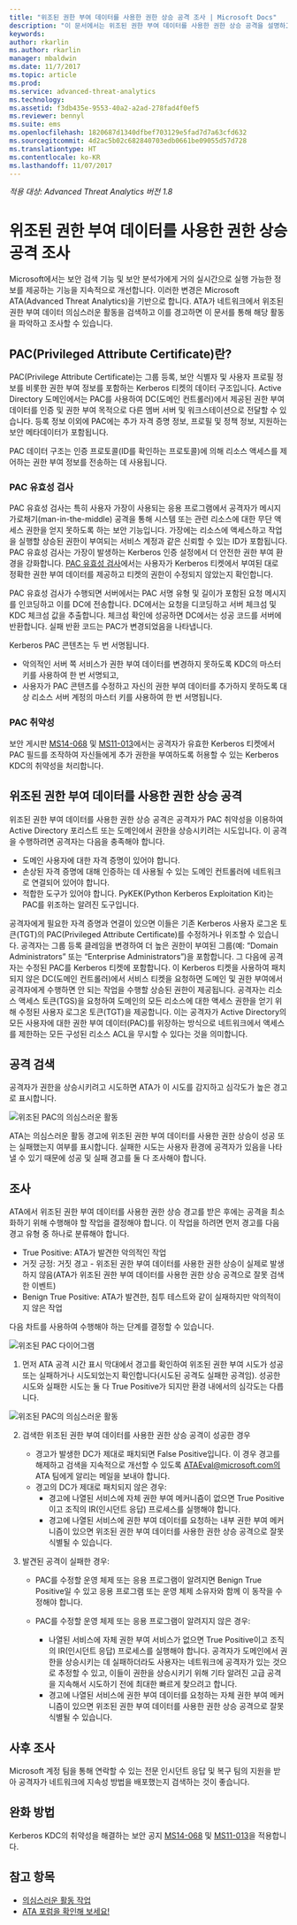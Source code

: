 ```yaml
---
title: "위조된 권한 부여 데이터를 사용한 권한 상승 공격 조사 | Microsoft Docs"
description: "이 문서에서는 위조된 권한 부여 데이터를 사용한 권한 상승 공격을 설명하고 이 위협이 네트워크에서 발견될 경우 조사 지침을 제공합니다."
keywords: 
author: rkarlin
ms.author: rkarlin
manager: mbaldwin
ms.date: 11/7/2017
ms.topic: article
ms.prod: 
ms.service: advanced-threat-analytics
ms.technology: 
ms.assetid: f3db435e-9553-40a2-a2ad-278fad4f0ef5
ms.reviewer: bennyl
ms.suite: ems
ms.openlocfilehash: 1820687d1340dfbef703129e5fad7d7a63cfd632
ms.sourcegitcommit: 4d2ac5b02c682840703edb0661be09055d57d728
ms.translationtype: HT
ms.contentlocale: ko-KR
ms.lasthandoff: 11/07/2017
---
```

*적용 대상: Advanced Threat Analytics 버전 1.8*

# <a name="investigating-privilege-escalation-using-forged-authorization-data-attacks"></a>위조된 권한 부여 데이터를 사용한 권한 상승 공격 조사

Microsoft에서는 보안 검색 기능 및 보안 분석가에게 거의 실시간으로 실행 가능한 정보를 제공하는 기능을 지속적으로 개선합니다. 이러한 변경은 Microsoft ATA(Advanced Threat Analytics)을 기반으로 합니다. ATA가 네트워크에서 위조된 권한 부여 데이터 의심스러운 활동을 검색하고 이를 경고하면 이 문서를 통해 해당 활동을 파악하고 조사할 수 있습니다.

## <a name="what-is-a-privileged-attribute-certificate-pac"></a>PAC(Privileged Attribute Certificate)란?

PAC(Privilege Attribute Certificate)는 그룹 등록, 보안 식별자 및 사용자 프로필 정보를 비롯한 권한 부여 정보를 포함하는 Kerberos 티켓의 데이터 구조입니다. Active Directory 도메인에서는 PAC를 사용하여 DC(도메인 컨트롤러)에서 제공된 권한 부여 데이터를 인증 및 권한 부여 목적으로 다른 멤버 서버 및 워크스테이션으로 전달할 수 있습니다. 등록 정보 이외에 PAC에는 추가 자격 증명 정보, 프로필 및 정책 정보, 지원하는 보안 메타데이터가 포함됩니다. 

PAC 데이터 구조는 인증 프로토콜(ID를 확인하는 프로토콜)에 의해 리소스 액세스를 제어하는 권한 부여 정보를 전송하는 데 사용됩니다.

### <a name="pac-validation"></a>PAC 유효성 검사

PAC 유효성 검사는 특히 사용자 가장이 사용되는 응용 프로그램에서 공격자가 메시지 가로채기(man-in-the-middle) 공격을 통해 시스템 또는 관련 리소스에 대한 무단 액세스 권한을 얻지 못하도록 하는 보안 기능입니다. 가장에는 리소스에 액세스하고 작업을 실행할 상승된 권한이 부여되는 서비스 계정과 같은 신뢰할 수 있는 ID가 포함됩니다. PAC 유효성 검사는 가장이 발생하는 Kerberos 인증 설정에서 더 안전한 권한 부여 환경을 강화합니다. [PAC 유효성 검사](https://blogs.msdn.microsoft.com/openspecification/2009/04/24/understanding-microsoft-kerberos-pac-validation/)에서는 사용자가 Kerberos 티켓에서 부여된 대로 정확한 권한 부여 데이터를 제공하고 티켓의 권한이 수정되지 않았는지 확인합니다.

PAC 유효성 검사가 수행되면 서버에서는 PAC 서명 유형 및 길이가 포함된 요청 메시지를 인코딩하고 이를 DC에 전송합니다. DC에서는 요청을 디코딩하고 서버 체크섬 및 KDC 체크섬 값을 추출합니다. 체크섬 확인에 성공하면 DC에서는 성공 코드를 서버에 반환합니다. 실패 반환 코드는 PAC가 변경되었음을 나타냅니다. 

Kerberos PAC 콘텐츠는 두 번 서명됩니다. 
- 악의적인 서버 쪽 서비스가 권한 부여 데이터를 변경하지 못하도록 KDC의 마스터 키를 사용하여 한 번 서명되고,
- 사용자가 PAC 콘텐츠를 수정하고 자신의 권한 부여 데이터를 추가하지 못하도록 대상 리소스 서버 계정의 마스터 키를 사용하여 한 번 서명됩니다.

### <a name="pac-vulnerability"></a>PAC 취약성
보안 게시판 [MS14-068](https://technet.microsoft.com/library/security/MS14-068.aspx) 및 [MS11-013](https://technet.microsoft.com/library/security/ms11-013.aspx)에서는 공격자가 유효한 Kerberos 티켓에서 PAC 필드를 조작하여 자신들에게 추가 권한을 부여하도록 허용할 수 있는 Kerberos KDC의 취약성을 처리합니다.

## <a name="privilege-escalation-using-forged-authorization-data-attack"></a>위조된 권한 부여 데이터를 사용한 권한 상승 공격

위조된 권한 부여 데이터를 사용한 권한 상승 공격은 공격자가 PAC 취약성을 이용하여 Active Directory 포리스트 또는 도메인에서 권한을 상승시키려는 시도입니다. 이 공격을 수행하려면 공격자는 다음을 충족해야 합니다.
-   도메인 사용자에 대한 자격 증명이 있어야 합니다.
-   손상된 자격 증명에 대해 인증하는 데 사용될 수 있는 도메인 컨트롤러에 네트워크로 연결되어 있어야 합니다.
-   적합한 도구가 있어야 합니다. PyKEK(Python Kerberos Exploitation Kit)는 PAC를 위조하는 알려진 도구입니다.

공격자에게 필요한 자격 증명과 연결이 있으면 이들은 기존 Kerberos 사용자 로그온 토큰(TGT)의 PAC(Privileged Attribute Certificate)를 수정하거나 위조할 수 있습니다. 공격자는 그룹 등록 클레임을 변경하여 더 높은 권한이 부여된 그룹(예: “Domain Administrators” 또는 “Enterprise Administrators”)을 포함합니다. 그 다음에 공격자는 수정된 PAC를 Kerberos 티켓에 포함합니다. 이 Kerberos 티켓을 사용하여 패치되지 않은 DC(도메인 컨트롤러)에서 서비스 티켓을 요청하면 도메인 및 권한 부여에서 공격자에게 수행하면 안 되는 작업을 수행할 상승된 권한이 제공됩니다. 공격자는 리소스 액세스 토큰(TGS)을 요청하여 도메인의 모든 리소스에 대한 액세스 권한을 얻기 위해 수정된 사용자 로그온 토큰(TGT)을 제공합니다. 이는 공격자가 Active Directory의 모든 사용자에 대한 권한 부여 데이터(PAC)를 위장하는 방식으로 네트워크에서 액세스를 제한하는 모든 구성된 리소스 ACL을 무시할 수 있다는 것을 의미합니다.

## <a name="discovering-the-attack"></a>공격 검색
공격자가 권한을 상승시키려고 시도하면 ATA가 이 시도를 감지하고 심각도가 높은 경고로 표시합니다.

![위조된 PAC의 의심스러운 활동](./media/forged-pac.png)

ATA는 의심스러운 활동 경고에 위조된 권한 부여 데이터를 사용한 권한 상승이 성공 또는 실패했는지 여부를 표시합니다. 실패한 시도는 사용자 환경에 공격자가 있음을 나타낼 수 있기 때문에 성공 및 실패 경고를 둘 다 조사해야 합니다.

## <a name="investigating"></a>조사
ATA에서 위조된 권한 부여 데이터를 사용한 권한 상승 경고를 받은 후에는 공격을 최소화하기 위해 수행해야 할 작업을 결정해야 합니다. 이 작업을 하려면 먼저 경고를 다음 경고 유형 중 하나로 분류해야 합니다. 
-   True Positive: ATA가 발견한 악의적인 작업
-   거짓 긍정: 거짓 경고 - 위조된 권한 부여 데이터를 사용한 권한 상승이 실제로 발생하지 않음(ATA가 위조된 권한 부여 데이터를 사용한 권한 상승 공격으로 잘못 검색한 이벤트)
-   Benign True Positive: ATA가 발견한, 침투 테스트와 같이 실재하지만 악의적이지 않은 작업

다음 차트를 사용하여 수행해야 하는 단계를 결정할 수 있습니다.

![위조된 PAC 다이어그램](./media/forged-pac-diagram.png)

1. 먼저 ATA 공격 시간 표시 막대에서 경고를 확인하여 위조된 권한 부여 시도가 성공 또는 실패하거나 시도되었는지 확인합니다(시도된 공격도 실패한 공격임). 성공한 시도와 실패한 시도는 둘 다 True Positive가 되지만 환경 내에서의 심각도는 다릅니다.
 
 ![위조된 PAC의 의심스러운 활동](./media/forged-pac-sa.png)


2.  검색한 위조된 권한 부여 데이터를 사용한 권한 상승 공격이 성공한 경우
    -   경고가 발생한 DC가 제대로 패치되면 False Positive입니다. 이 경우 경고를 해제하고 검색을 지속적으로 개선할 수 있도록 ATAEval@microsoft.com의 ATA 팀에게 알리는 메일을 보내야 합니다. 
    -   경고의 DC가 제대로 패치되지 않은 경우:
        -   경고에 나열된 서비스에 자체 권한 부여 메커니즘이 없으면 True Positive이고 조직의 IR(인시던트 응답) 프로세스를 실행해야 합니다. 
        -   경고에 나열된 서비스에 권한 부여 데이터를 요청하는 내부 권한 부여 메커니즘이 있으면 위조된 권한 부여 데이터를 사용한 권한 상승 공격으로 잘못 식별될 수 있습니다. 

3.  발견된 공격이 실패한 경우:
    -   PAC를 수정할 운영 체제 또는 응용 프로그램이 알려지면 Benign True Positive일 수 있고 응용 프로그램 또는 운영 체제 소유자와 함께 이 동작을 수정해야 합니다.

    -   PAC를 수정할 운영 체제 또는 응용 프로그램이 알려지지 않은 경우: 

        -   나열된 서비스에 자체 권한 부여 서비스가 없으면 True Positive이고 조직의 IR(인시던트 응답) 프로세스를 실행해야 합니다. 공격자가 도메인에서 권한을 상승시키는 데 실패하더라도 사용자는 네트워크에 공격자가 있는 것으로 추정할 수 있고, 이들이 권한을 상승시키기 위해 기타 알려진 고급 공격을 지속해서 시도하기 전에 최대한 빠르게 찾으려고 합니다. 
        -   경고에 나열된 서비스에 권한 부여 데이터를 요청하는 자체 권한 부여 메커니즘이 있으면 위조된 권한 부여 데이터를 사용한 권한 상승 공격으로 잘못 식별될 수 있습니다.

## <a name="post-investigation"></a>사후 조사
Microsoft 계정 팀을 통해 연락할 수 있는 전문 인시던트 응답 및 복구 팀의 지원을 받아 공격자가 네트워크에 지속성 방법을 배포했는지 검색하는 것이 좋습니다.


## <a name="mitigation"></a>완화 방법

Kerberos KDC의 취약성을 해결하는 보안 공지 [MS14-068](https://technet.microsoft.com/library/security/MS14-068.aspx) 및 [MS11-013](https://technet.microsoft.com/library/security/ms11-013.aspx)을 적용합니다. 


## <a name="see-also"></a>참고 항목
- [의심스러운 활동 작업](working-with-suspicious-activities.md)
- [ATA 포럼을 확인해 보세요!](https://social.technet.microsoft.com/Forums/security/home?forum=mata)
